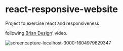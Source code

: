# react-responsive-website
Project to exercise react and responsiveness

following [Brian Design](https://www.youtube.com/watch?v=3nLTB_E6XAM)' video.

![screencapture-localhost-3000-1604979629347](https://user-images.githubusercontent.com/40917812/98625287-12542f80-22ee-11eb-81bd-829c51be89a4.png)
